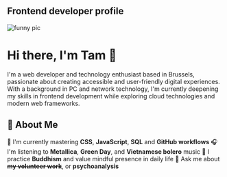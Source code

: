 ## Frontend developer profile
![funny pic](https://media.giphy.com/media/3o6Zt8MngbJnd1HhDi/giphy.gif)
# Hi there, I'm Tam 👋

I'm a web developer and technology enthusiast based in Brussels, passionate about creating accessible and user-friendly digital experiences. With a background in PC and network technology, I'm currently deepening my skills in frontend development while exploring cloud technologies and modern web frameworks.

## 🚀 About Me

🔭 I'm currently mastering **CSS**, **JavaScript**, **SQL** and **GitHub workflows**
🎧 I'm listening to **Metallica**, **Green Day**, and **Vietnamese bolero** music
🧘 I practice **Buddhism** and value mindful presence in daily life
💬 Ask me about ~~**my volunteer work﻿**~~, or **psychoanalysis**
